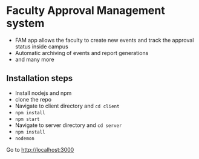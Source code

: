 # Faculty Approval Management system

- FAM app allows the faculty to create new events and track the approval status inside campus
- Automatic archiving of events and report generations
- and many more


## Installation steps

- Install nodejs and npm
- clone the repo
- Navigate to client directory and `cd client`
- `npm install`
- `npm start`
- Navigate to server directory and `cd server`
- `npm install`
- `nodemon`


Go to <http://localhost:3000>
